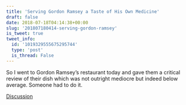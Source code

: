 ```yaml
---
title: 'Serving Gordon Ramsey a Taste of His Own Medicine'
draft: false
date: 2018-07-18T04:14:38+00:00
slug: '201807180414-serving-gordon-ramsey'
is_tweet: true
tweet_info:
  id: '1019329555675295744'
  type: 'post'
  is_thread: False
---
```




So I went to Gordon Ramsey’s restaurant today and gave them a critical review of their dish which was not outright mediocre but indeed below average. Someone had to do it.

[Discussion](https://x.com/sytelus/status/1019329555675295744)
